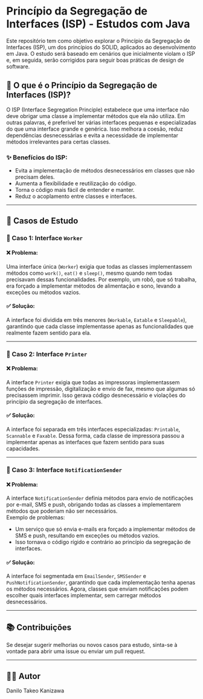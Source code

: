 # Princípio da Segregação de Interfaces (ISP) - Estudos com Java

Este repositório tem como objetivo explorar o Princípio da Segregação de Interfaces (ISP), um dos princípios do SOLID, aplicados ao desenvolvimento em Java. O estudo será baseado em cenários que inicialmente violam o ISP e, em seguida, serão corrigidos para seguir boas práticas de design de software.

## 📌 O que é o Princípio da Segregação de Interfaces (ISP)?

O ISP (Interface Segregation Principle) estabelece que uma interface não deve obrigar uma classe a implementar métodos que ela não utiliza. Em outras palavras, é preferível ter várias interfaces pequenas e especializadas do que uma interface grande e genérica. Isso melhora a coesão, reduz dependências desnecessárias e evita a necessidade de implementar métodos irrelevantes para certas classes.

### ✨ Benefícios do ISP:
- Evita a implementação de métodos desnecessários em classes que não precisam deles.
- Aumenta a flexibilidade e reutilização do código.
- Torna o código mais fácil de entender e manter.
- Reduz o acoplamento entre classes e interfaces.

---

## 🚀 Casos de Estudo

### 📌 Caso 1: Interface `Worker`
#### ❌ Problema:
Uma interface única (`Worker`) exigia que todas as classes implementassem métodos como `work()`, `eat()` e `sleep()`, mesmo quando nem todas precisavam dessas funcionalidades. Por exemplo, um robô, que só trabalha, era forçado a implementar métodos de alimentação e sono, levando a exceções ou métodos vazios.

#### ✅ Solução:
A interface foi dividida em três menores (`Workable`, `Eatable` e `Sleepable`), garantindo que cada classe implementasse apenas as funcionalidades que realmente fazem sentido para ela.

---

### 📌 Caso 2: Interface `Printer`
#### ❌ Problema:
A interface `Printer` exigia que todas as impressoras implementassem funções de impressão, digitalização e envio de fax, mesmo que algumas só precisassem imprimir. Isso gerava código desnecessário e violações do princípio da segregação de interfaces.

#### ✅ Solução:
A interface foi separada em três interfaces especializadas: `Printable`, `Scannable` e `Faxable`. Dessa forma, cada classe de impressora passou a implementar apenas as interfaces que fazem sentido para suas capacidades.

---

### 📌 Caso 3: Interface `NotificationSender`
#### ❌ Problema:
A interface `NotificationSender` definia métodos para envio de notificações por e-mail, SMS e push, obrigando todas as classes a implementarem métodos que poderiam não ser necessários.  
Exemplo de problemas:
- Um serviço que só envia e-mails era forçado a implementar métodos de SMS e push, resultando em exceções ou métodos vazios.  
- Isso tornava o código rígido e contrário ao princípio da segregação de interfaces.  

#### ✅ Solução:
A interface foi segmentada em `EmailSender`, `SMSSender` e `PushNotificationSender`, garantindo que cada implementação tenha apenas os métodos necessários. Agora, classes que enviam notificações podem escolher quais interfaces implementar, sem carregar métodos desnecessários.

---

## 📚 Contribuições
Se desejar sugerir melhorias ou novos casos para estudo, sinta-se à vontade para abrir uma issue ou enviar um pull request.

---

## 👨‍💻 Autor
Danilo Takeo Kanizawa

